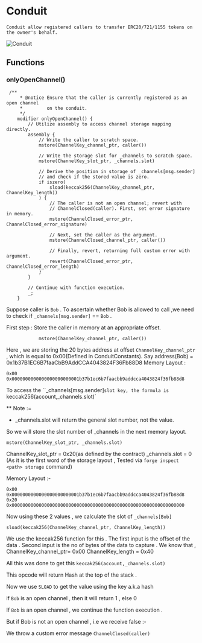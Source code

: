 # Conduit 

`
Conduit allow registered callers to transfer ERC20/721/1155 tokens on the owner's behalf.
`

![Conduit](https://user-images.githubusercontent.com/91280922/215829233-80a7986b-5701-4e48-b014-8d90dba0132c.svg)

## Functions

### onlyOpenChannel()

```solidity
 /**
     * @notice Ensure that the caller is currently registered as an open channel
     *         on the conduit.
     */
    modifier onlyOpenChannel() {
        // Utilize assembly to access channel storage mapping directly.
        assembly {
            // Write the caller to scratch space.
            mstore(ChannelKey_channel_ptr, caller())

            // Write the storage slot for _channels to scratch space.
            mstore(ChannelKey_slot_ptr, _channels.slot)

            // Derive the position in storage of _channels[msg.sender]
            // and check if the stored value is zero.
            if iszero(
                sload(keccak256(ChannelKey_channel_ptr, ChannelKey_length))
            ) {
                // The caller is not an open channel; revert with
                // ChannelClosed(caller). First, set error signature in memory.
                mstore(ChannelClosed_error_ptr, ChannelClosed_error_signature)

                // Next, set the caller as the argument.
                mstore(ChannelClosed_channel_ptr, caller())

                // Finally, revert, returning full custom error with argument.
                revert(ChannelClosed_error_ptr, ChannelClosed_error_length)
            }
        }

        // Continue with function execution.
        _;
    }
```

Suppose caller is `Bob` . 
To ascertain whether Bob is allowed to call ,we need to check if `_channels[msg.sender]` == `Bob` .

First step : Store the caller in memory at an appropriate offset. 

```
            mstore(ChannelKey_channel_ptr, caller())
```
Here , we are storing the 20 bytes address at offset `ChannelKey_channel_ptr` , which is equal to 0x00(Defined in ConduitConstants). 
Say address(Bob) = 0x1b37B1EC6B7faaCbB9AddCCA4043824F36Fb88D8
Memory Layout :

```
0x00 0x0000000000000000000000001b37b1ec6b7faacbb9addcca4043824f36fb88d8
```
To access the ``_channels[msg.sender]` slot key, the formula is 
`keccak256(account,_channels.slot)`

** Note :=
- _channels.slot will return the general slot number, not the value.

So we will store the slot number of _channels in the next memory layout.

```solidity
mstore(ChannelKey_slot_ptr, _channels.slot)
```
ChannelKey_slot_ptr = 0x20(as defined by the contract)
_channels.slot = 0 (As it is the first word of the storage layout , Tested via `forge inspect <path> storage` command)

Memory Layout :-

```
0x00 0x0000000000000000000000001b37b1ec6b7faacbb9addcca4043824f36fb88d8
0x20 0x0000000000000000000000000000000000000000000000000000000000000000
```
Now using these 2 values , we calculate the slot of `_channels[Bob]` 

```solidity
sload(keccak256(ChannelKey_channel_ptr, ChannelKey_length))
```

We use the keccak256 function for this . 
The first input is the offset of the data .
Second input is the no of bytes of the data to capture .
We know that ,
ChannelKey_channel_ptr= 0x00
ChannelKey_length = 0x40

All this was done to get this `keccak256(account,_channels.slot)`

This opcode will return Hash at the top of the stack .

Now we use `SLOAD` to get the value using the key a.k.a hash

if `Bob` is an open channel , then it will return 1 , else 0 

If `Bob` is an open channel , we continue the function execution . 

But if Bob is not an open channel , i.e we receive false :-

We throw a custom error message `ChannelClosed(caller)`







